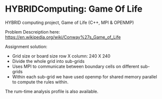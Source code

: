 # HYBRIDComputing: Game Of Life
HYBRID computing project, Game of Life (C++, MPI &amp; OPENMP)

Problem Descreiption here:
https://en.wikipedia.org/wiki/Conway%27s_Game_of_Life

Assignment solution:
* Grid size or board size row X column: 240 X 240
* Divide the whole grid into sub-grids
* Uses MPI to communicate between boundary cells on different sub-grids
* Within each sub-grid we have used openmp for shared memory parallel to compute the rules within.

The rum-time analysis profile is also available. 
